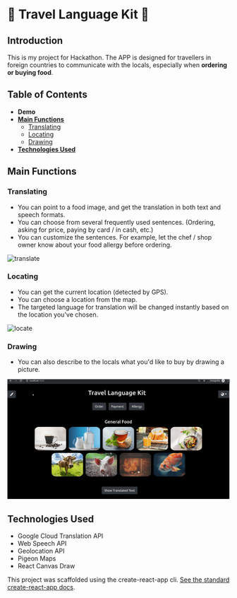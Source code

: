 # :steam_locomotive: Travel Language Kit :ramen: 

## Introduction

This is my project for Hackathon. 
The APP is designed for travellers in foreign countries to communicate with the locals, especially when **ordering or buying food**. 

## Table of Contents

- **Demo**
- **[Main Functions](#main-functions)**
  - [Translating](#translating)
  - [Locating](#locating)
  - [Drawing](#drawing)
- **[Technologies Used](#technologies-used)**

## Main Functions

### Translating

- You can point to a food image, and get the translation in both text and speech formats.
- You can choose from several frequently used sentences. (Ordering, asking for price, paying by card / in cash, etc.)
- You can customize the sentences. For example, let the chef / shop owner know about your food allergy before ordering. 

![translate](/demo/Peek-translate.gif)

### Locating

- You can get the current location (detected by GPS).
- You can choose a location from the map.
- The targeted language for translation will be changed instantly based on the location you've chosen.

![locate](/demo/Peek-locate.gif)

### Drawing

- You can also describe to the locals what you'd like to buy by drawing a picture.

![draw](/demo/Peek-draw.gif)

## Technologies Used

- Google Cloud Translation API
- Web Speech API
- Geolocation API
- Pigeon Maps
- React Canvas Draw

This project was scaffolded using the create-react-app cli. [See the standard create-react-app docs](./create-react-app-docs.md).
